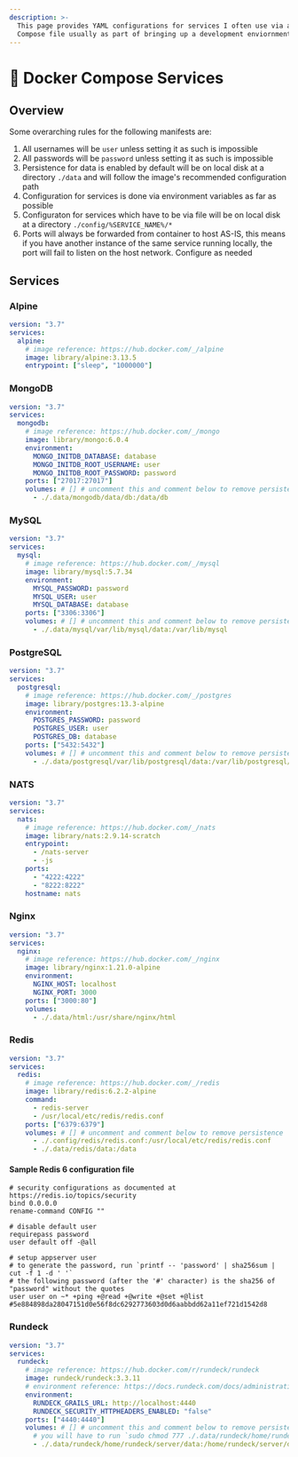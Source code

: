 ```yaml
---
description: >-
  This page provides YAML configurations for services I often use via a Docker
  Compose file usually as part of bringing up a development enviornment.
---
```


# 🍂 Docker Compose Services

## Overview

Some overarching rules for the following manifests are:

1. All usernames will be `user` unless setting it as such is impossible
2. All passwords will be `password` unless setting it as such is impossible
3. Persistence for data is enabled by default will be on local disk at a directory `./data` and will follow the image's recommended configuration path
4. Configuration for services is done via environment variables as far as possible
5. Configuraton for services which have to be via file will be on local disk at a directory `./config/%SERVICE_NAME%/*`
6. Ports will always be forwarded from container to host AS-IS, this means if you have another instance of the same service running locally, the port will fail to listen on the host network. Configure as needed

## Services

### Alpine

```yaml
version: "3.7"
services:
  alpine:
    # image reference: https://hub.docker.com/_/alpine
    image: library/alpine:3.13.5
    entrypoint: ["sleep", "1000000"]
```

### MongoDB

```yaml
version: "3.7"
services:
  mongodb:
    # image reference: https://hub.docker.com/_/mongo
    image: library/mongo:6.0.4
    environment:
      MONGO_INITDB_DATABASE: database
      MONGO_INITDB_ROOT_USERNAME: user
      MONGO_INITDB_ROOT_PASSWORD: password
    ports: ["27017:27017"]
    volumes: # [] # uncomment this and comment below to remove persistence
      - ./.data/mongodb/data/db:/data/db
```

### MySQL

```yaml
version: "3.7"
services:
  mysql:
    # image reference: https://hub.docker.com/_/mysql
    image: library/mysql:5.7.34
    environment:
      MYSQL_PASSWORD: password
      MYSQL_USER: user
      MYSQL_DATABASE: database
    ports: ["3306:3306"]
    volumes: # [] # uncomment this and comment below to remove persistence
      - ./.data/mysql/var/lib/mysql/data:/var/lib/mysql
```

### PostgreSQL

```yaml
version: "3.7"
services:
  postgresql:
    # image reference: https://hub.docker.com/_/postgres
    image: library/postgres:13.3-alpine
    environment:
      POSTGRES_PASSWORD: password
      POSTGRES_USER: user
      POSTGRES_DB: database
    ports: ["5432:5432"]
    volumes: # [] # uncomment this and comment below to remove persistence
      - ./.data/postgresql/var/lib/postgresql/data:/var/lib/postgresql/data
```

### NATS

```yaml
version: "3.7"
services:
  nats:
    # image reference: https://hub.docker.com/_/nats
    image: library/nats:2.9.14-scratch
    entrypoint:
      - /nats-server
      - -js
    ports:
      - "4222:4222"
      - "8222:8222"
    hostname: nats
```

### Nginx

```yaml
version: "3.7"
services:
  nginx:
    # image reference: https://hub.docker.com/_/nginx
    image: library/nginx:1.21.0-alpine
    environment:
      NGINX_HOST: localhost
      NGINX_PORT: 3000
    ports: ["3000:80"]
    volumes:
      - ./.data/html:/usr/share/nginx/html
```

### Redis

```yaml
version: "3.7"
services:
  redis:
    # image reference: https://hub.docker.com/_/redis
    image: library/redis:6.2.2-alpine
    command:
      - redis-server
      - /usr/local/etc/redis/redis.conf
    ports: ["6379:6379"]
    volumes: # [] # uncomment and comment below to remove persistence
      - ./.config/redis/redis.conf:/usr/local/etc/redis/redis.conf
      - ./.data/redis/data:/data
```

#### Sample Redis 6 configuration file

```
# security configurations as documented at https://redis.io/topics/security
bind 0.0.0.0
rename-command CONFIG ""

# disable default user
requirepass password
user default off -@all

# setup appserver user
# to generate the password, run `printf -- 'password' | sha256sum | cut -f 1 -d ' '`
# the following password (after the '#' character) is the sha256 of "password" without the quotes
user user on ~* +ping +@read +@write +@set +@list #5e884898da28047151d0e56f8dc6292773603d0d6aabbdd62a11ef721d1542d8
```

### Rundeck

```yaml
version: "3.7"
services:
  rundeck:
    # image reference: https://hub.docker.com/r/rundeck/rundeck
    image: rundeck/rundeck:3.3.11
    # environment reference: https://docs.rundeck.com/docs/administration/configuration/docker.html
    environment:
      RUNDECK_GRAILS_URL: http://localhost:4440
      RUNDECK_SECURITY_HTTPHEADERS_ENABLED: "false"
    ports: ["4440:4440"]
    volumes: # [] # uncomment this and comment below to remove persistence
      # you will have to run `sudo chmod 777 ./.data/rundeck/home/rundeck/server/data`
      - ./.data/rundeck/home/rundeck/server/data:/home/rundeck/server/data
```
